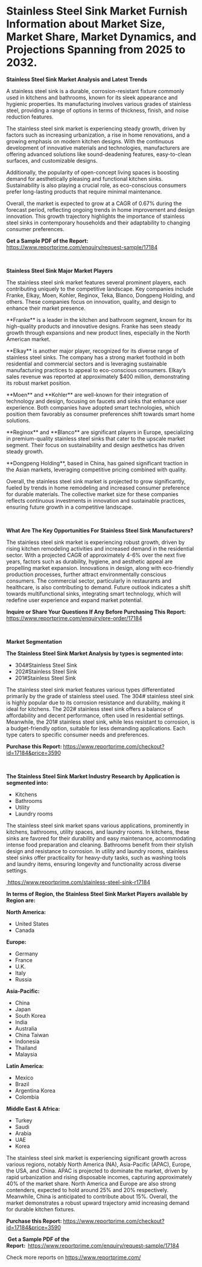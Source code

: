 <p><h1>Stainless Steel Sink Market Furnish Information about Market Size, Market Share, Market Dynamics, and Projections Spanning from 2025 to 2032.</h1></p><p><strong>Stainless Steel Sink Market Analysis and Latest Trends</strong></p>
<p><p>A stainless steel sink is a durable, corrosion-resistant fixture commonly used in kitchens and bathrooms, known for its sleek appearance and hygienic properties. Its manufacturing involves various grades of stainless steel, providing a range of options in terms of thickness, finish, and noise reduction features.</p><p>The stainless steel sink market is experiencing steady growth, driven by factors such as increasing urbanization, a rise in home renovations, and a growing emphasis on modern kitchen designs. With the continuous development of innovative materials and technologies, manufacturers are offering advanced solutions like sound-deadening features, easy-to-clean surfaces, and customizable designs. </p><p>Additionally, the popularity of open-concept living spaces is boosting demand for aesthetically pleasing and functional kitchen sinks. Sustainability is also playing a crucial role, as eco-conscious consumers prefer long-lasting products that require minimal maintenance. </p><p>Overall, the market is expected to grow at a CAGR of 0.67% during the forecast period, reflecting ongoing trends in home improvement and design innovation. This growth trajectory highlights the importance of stainless steel sinks in contemporary households and their adaptability to changing consumer preferences.</p></p>
<p><strong>Get a Sample PDF of the Report:&nbsp;</strong> <a href="https://www.reportprime.com/enquiry/request-sample/17184?utm_campaign=2993&utm_medium=2&utm_source=Github&utm_content=ia&utm_term=18032025&utm_id=stainless-steel-sink">https://www.reportprime.com/enquiry/request-sample/17184</a></p>
<p>&nbsp;</p>
<p><strong>Stainless Steel Sink Major Market Players</strong></p>
<p><p>The stainless steel sink market features several prominent players, each contributing uniquely to the competitive landscape. Key companies include Franke, Elkay, Moen, Kohler, Reginox, Teka, Blanco, Dongpeng Holding, and others. These companies focus on innovation, quality, and design to enhance their market presence.</p><p>**Franke** is a leader in the kitchen and bathroom segment, known for its high-quality products and innovative designs. Franke has seen steady growth through expansions and new product lines, especially in the North American market.</p><p>**Elkay** is another major player, recognized for its diverse range of stainless steel sinks. The company has a strong market foothold in both residential and commercial sectors and is leveraging sustainable manufacturing practices to appeal to eco-conscious consumers. Elkay’s sales revenue was reported at approximately $400 million, demonstrating its robust market position.</p><p>**Moen** and **Kohler** are well-known for their integration of technology and design, focusing on faucets and sinks that enhance user experience. Both companies have adopted smart technologies, which position them favorably as consumer preferences shift towards smart home solutions.</p><p>**Reginox** and **Blanco** are significant players in Europe, specializing in premium-quality stainless steel sinks that cater to the upscale market segment. Their focus on sustainability and design aesthetics has driven steady growth.</p><p>**Dongpeng Holding**, based in China, has gained significant traction in the Asian markets, leveraging competitive pricing combined with quality. </p><p>Overall, the stainless steel sink market is projected to grow significantly, fueled by trends in home remodeling and increased consumer preference for durable materials. The collective market size for these companies reflects continuous investments in innovation and sustainable practices, ensuring future growth in a competitive landscape.</p></p>
<p>&nbsp;</p>
<p><strong>What Are The Key Opportunities For Stainless Steel Sink Manufacturers?</strong></p>
<p><p>The stainless steel sink market is experiencing robust growth, driven by rising kitchen remodeling activities and increased demand in the residential sector. With a projected CAGR of approximately 4-6% over the next five years, factors such as durability, hygiene, and aesthetic appeal are propelling market expansion. Innovations in design, along with eco-friendly production processes, further attract environmentally conscious consumers. The commercial sector, particularly in restaurants and healthcare, is also contributing to demand. Future outlook indicates a shift towards multifunctional sinks, integrating smart technology, which will redefine user experience and expand market potential.</p></p>
<p><strong>Inquire or Share Your Questions If Any Before Purchasing This Report:</strong> <a href="https://www.reportprime.com/enquiry/pre-order/17184?utm_campaign=2993&utm_medium=2&utm_source=Github&utm_content=ia&utm_term=18032025&utm_id=stainless-steel-sink">https://www.reportprime.com/enquiry/pre-order/17184</a></p>
<p>&nbsp;</p>
<p><strong>Market Segmentation</strong></p>
<p><strong>The Stainless Steel Sink Market Analysis by types is segmented into:</strong></p>
<p><ul><li>304#Stainless Steel Sink</li><li>202#Stainless Steel Sink</li><li>201#Stainless Steel Sink</li></ul></p>
<p><p>The stainless steel sink market features various types differentiated primarily by the grade of stainless steel used. The 304# stainless steel sink is highly popular due to its corrosion resistance and durability, making it ideal for kitchens. The 202# stainless steel sink offers a balance of affordability and decent performance, often used in residential settings. Meanwhile, the 201# stainless steel sink, while less resistant to corrosion, is a budget-friendly option, suitable for less demanding applications. Each type caters to specific consumer needs and preferences.</p></p>
<p><strong>Purchase this Report:&nbsp;</strong><a href="https://www.reportprime.com/checkout?id=17184&price=3590&utm_campaign=2993&utm_medium=2&utm_source=Github&utm_content=ia&utm_term=18032025&utm_id=stainless-steel-sink">https://www.reportprime.com/checkout?id=17184&price=3590</a></p>
<p>&nbsp;</p>
<p><strong>The Stainless Steel Sink Market Industry Research by Application is segmented into:</strong></p>
<p><ul><li>Kitchens</li><li>Bathrooms</li><li>Utility</li><li>Laundry rooms</li></ul></p>
<p><p>The stainless steel sink market spans various applications, prominently in kitchens, bathrooms, utility spaces, and laundry rooms. In kitchens, these sinks are favored for their durability and easy maintenance, accommodating intense food preparation and cleaning. Bathrooms benefit from their stylish design and resistance to corrosion. In utility and laundry rooms, stainless steel sinks offer practicality for heavy-duty tasks, such as washing tools and laundry items, ensuring longevity and functionality across diverse settings.</p></p>
<p><a href="https://www.reportprime.com/stainless-steel-sink-r17184?utm_campaign=2993&utm_medium=2&utm_source=Github&utm_content=ia&utm_term=18032025&utm_id=stainless-steel-sink">&nbsp;https://www.reportprime.com/stainless-steel-sink-r17184</a></p>
<p><strong>In terms of Region, the Stainless Steel Sink Market Players available by Region are:</strong></p>
<p>
    <p> <strong> North America: </strong>
        <ul>
            <li>United States</li>
            <li>Canada</li>
        </ul>
        </p> 
    <p> <strong> Europe: </strong>
        <ul>
            <li>Germany</li>
            <li>France</li>
            <li>U.K.</li>
            <li>Italy</li>
            <li>Russia</li>
        </ul>
        </p> 
    <p> <strong> Asia-Pacific: </strong>
        <ul>
            <li>China</li>
            <li>Japan</li>
            <li>South Korea</li>
            <li>India</li>
            <li>Australia</li>
            <li>China Taiwan</li>
            <li>Indonesia</li>
            <li>Thailand</li>
            <li>Malaysia</li>
        </ul>
        </p> 
    <p> <strong> Latin America: </strong>
        <ul>
            <li>Mexico</li>
            <li>Brazil</li>
            <li>Argentina Korea</li>
            <li>Colombia</li>
        </ul>
        </p> 
    <p> <strong> Middle East & Africa: </strong>
        <ul>
            <li>Turkey</li>
            <li>Saudi</li>
            <li>Arabia</li>
            <li>UAE</li>
            <li>Korea</li>
        </ul>
    </p>
    </p>
<p><p>The stainless steel sink market is experiencing significant growth across various regions, notably North America (NA), Asia-Pacific (APAC), Europe, the USA, and China. APAC is projected to dominate the market, driven by rapid urbanization and rising disposable incomes, capturing approximately 40% of the market share. North America and Europe are also strong contenders, expected to hold around 25% and 20% respectively. Meanwhile, China is anticipated to contribute about 15%. Overall, the market demonstrates a robust upward trajectory amid increasing demand for durable kitchen fixtures.</p></p>
<p><strong>Purchase this Report: </strong><a href="https://www.reportprime.com/checkout?id=17184&price=3590&utm_campaign=2993&utm_medium=2&utm_source=Github&utm_content=ia&utm_term=18032025&utm_id=stainless-steel-sink">https://www.reportprime.com/checkout?id=17184&price=3590</a></p>
<p>&nbsp;<strong>Get a Sample PDF of the Report:&nbsp;&nbsp;</strong><a href="https://www.reportprime.com/enquiry/request-sample/17184?utm_campaign=2993&utm_medium=2&utm_source=Github&utm_content=ia&utm_term=18032025&utm_id=stainless-steel-sink">https://www.reportprime.com/enquiry/request-sample/17184</a></p>
<p><strong></strong></p>
<p>Check more reports on <a href="https://www.reportprime.com/?utm_campaign=2993&utm_medium=2&utm_source=Github&utm_content=ia&utm_term=18032025&utm_id=stainless-steel-sink">https://www.reportprime.com/</a></p>